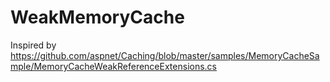 # WeakMemoryCache  
  
Inspired by https://github.com/aspnet/Caching/blob/master/samples/MemoryCacheSample/MemoryCacheWeakReferenceExtensions.cs  

